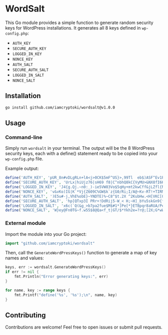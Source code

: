 # WordSalt

This Go module provides a simple function to generate random security keys for WordPress installations. It generates all 8 keys defined in `wp-config.php`:

- `AUTH_KEY`
- `SECURE_AUTH_KEY`
- `LOGGED_IN_KEY`
- `NONCE_KEY`
- `AUTH_SALT`
- `SECURE_AUTH_SALT`
- `LOGGED_IN_SALT`
- `NONCE_SALT`

## Installation

```sh
go install github.com/iamcryptoki/wordsalt@v1.0.0
```

## Usage

### Command-line

Simply run `wordsalt` in your terminal. The output will be the 8 WordPress security keys, each with a define() statement ready to be copied into your `wp-config.php` file.

Example output:

```php
define('AUTH_KEY', 'pUR_8n#vDLgRLn+lA<j>0CK$5mF^US}>,99Tl  eb$)ASF^Ev1P7dMX)X2KJ-t$[');
define('SECURE_AUTH_KEY', 'UrLx|hiUjz76|sH69 f8|C^nbhQ8kC{VyMU>&NX8fI6K<y49I`2|znBD(b9R>vg9');
define('LOGGED_IN_KEY', 'J4{g.Qj.~n0:_)-ie5VW83Vo$5qHy+mt2kwCff&jLZfl{NPoKqc-%@+Q[5:ZaQE8');
define('NONCE_KEY', 'v&vKo)IG|K`*Vj{Z609C%GW$k`z{G0/Ri;I/A@~Kv-RT!+TIRMKQ-vei;n zpH&h');
define('AUTH_SALT', ')E5u#-j,VhE%obE}~YNDTE)%~C8^$t.2X ^2KubHw.<H[VKC[0{Modn=c&$g%q*T');
define('SECURE_AUTH_SALT', 'hp[QTxp3I PRr+!DdRij5-W_< H;~H]_bYu5skGn9{f2S6ZknM1h |]yS{a^t>d`');
define('LOGGED_IN_SALT', 'x6c(`Q(&g_>b7pa2fue$M$#1*]Pe[*}ETBpqr8aRUA/Pe$=;zO;L,vXZQU[):5Y?');
define('NONCE_SALT', 'W}ey@Fn0TG~f.w55$8@Qa<f_t|GT/$*Ykh2e=?r@;[2X;G*wW.2)D`62.*(||&}l');
```

### External module

Import the module into your Go project:

```go
import "github.com/iamcryptoki/wordsalt"
```

Then, call the `GenerateWordPressKeys()` function to generate a map of key names and values:

```go
keys, err := wordsalt.GenerateWordPressKeys()
if err != nil {
    fmt.Println("Error generating keys:", err)
}

for name, key := range keys {
    fmt.Printf("define('%s', '%s');\n", name, key)
}
```

## Contributing

Contributions are welcome! Feel free to open issues or submit pull requests.

